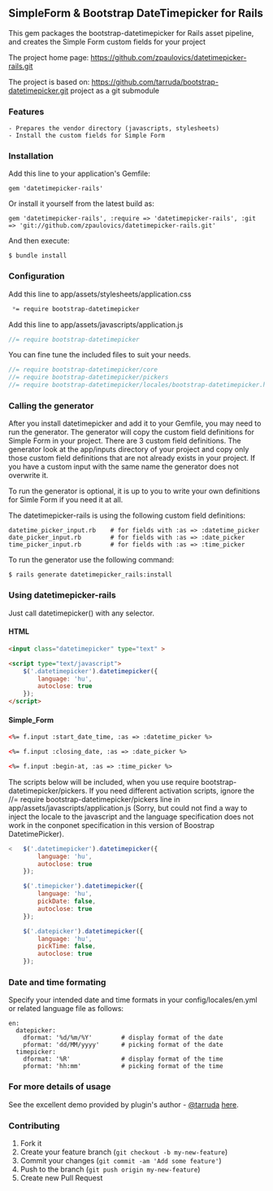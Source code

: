## SimpleForm & Bootstrap DateTimepicker for Rails

This gem packages the bootstrap-datetimepicker for Rails asset pipeline, and creates the Simple Form custom fields for your project

The project home page: https://github.com/zpaulovics/datetimepicker-rails.git

The project is based on: https://github.com/tarruda/bootstrap-datetimepicker.git project as a git submodule


### Features

    - Prepares the vendor directory (javascripts, stylesheets)
    - Install the custom fields for Simple Form


### Installation

Add this line to your application's Gemfile:

    gem 'datetimepicker-rails'

Or install it yourself from the latest build as:

    gem 'datetimepicker-rails', :require => 'datetimepicker-rails', :git => 'git://github.com/zpaulovics/datetimepicker-rails.git'

And then execute:

    $ bundle install

### Configuration

Add this line to app/assets/stylesheets/application.css

``` css
 *= require bootstrap-datetimepicker
```

Add this line to app/assets/javascripts/application.js

``` javascript
//= require bootstrap-datetimepicker
```

You can fine tune the included files to suit your needs.

```javascript
//= require bootstrap-datetimepicker/core
//= require bootstrap-datetimepicker/pickers
//= require bootstrap-datetimepicker/locales/bootstrap-datetimepicker.hu.js
```

### Calling the generator

After you install datetimepicker and add it to your Gemfile, you may need to run the generator.
The generator will copy the custom field definitions for Simple Form in your project. There are 3
custom field definitions. The generator look at the app/inputs directory of your project and copy
only those custom field definitions that are not already exists in your project. If you have a custom
input with the same name the generator does not overwrite it.

To run the generator is optional, it is up to you to write your own definitions for Simle Form if you
need it at all.

The datetimepicker-rails is using the following custom field definitions:

    datetime_picker_input.rb    # for fields with :as => :datetime_picker
    date_picker_input.rb        # for fields with :as => :date_picker
    time_picker_input.rb        # for fields with :as => :time_picker

To run the generator use the following command:

    $ rails generate datetimepicker_rails:install


### Using datetimepicker-rails

Just call datetimepicker() with any selector.

#### HTML

```html
<input class="datetimepicker" type="text" >

<script type="text/javascript">
    $('.datetimepicker').datetimepicker({
        language: 'hu',
        autoclose: true
    });
</script>
```

#### Simple_Form

```html
<%= f.input :start_date_time, :as => :datetime_picker %>

<%= f.input :closing_date, :as => :date_picker %>

<%= f.input :begin-at, :as => :time_picker %>
```

The scripts below will be included, when you use require bootstrap-datetimepicker/pickers. If you
need different activation scripts, ignore the //= require bootstrap-datetimepicker/pickers line in
app/assets/javascripts/application.js (Sorry, but could not find a way to inject the locale to the
javascript and the language specification does not work in the conponet specification in this version
of Boostrap DatetimePicker).

```javascript
<   $('.datetimepicker').datetimepicker({
        language: 'hu',
        autoclose: true
    });

    $('.timepicker').datetimepicker({
        language: 'hu',
        pickDate: false,
        autoclose: true
    });

    $('.datepicker').datetimepicker({
        language: 'hu',
        pickTime: false,
        autoclose: true
    });
```

### Date and time formating

Specify your intended date and time formats in your config/locales/en.yml or related language file as follows:

    en:
      datepicker:
        dformat: '%d/%m/%Y'        # display format of the date
        pformat: 'dd/MM/yyyy'      # picking format of the date
      timepicker:
        dformat: '%R'              # display format of the time
        pformat: 'hh:mm'           # picking format of the time


### For more details of usage

See the excellent demo provided by plugin's author - [@tarruda](https://github.com/tarruda) [here](http://tarruda.github.com/bootstrap-datetimepicker/).


### Contributing

1. Fork it
2. Create your feature branch (`git checkout -b my-new-feature`)
3. Commit your changes (`git commit -am 'Add some feature'`)
4. Push to the branch (`git push origin my-new-feature`)
5. Create new Pull Request

